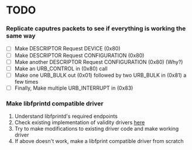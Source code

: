 # TODO
### Replicate caputres packets to see if everything is working the same way
- [ ] Make DESCRIPTOR Request DEVICE (0x80)
- [ ] Make DESCRIPTOR Request CONFIGURATION (0x80)
- [ ] Make another DESCRIPTOR Request CONFIGURATION (0x80) (Why?)
- [ ] Make an URB_CONTROL in (0x80) call
- [ ] Make one URB_BULK out (0x01) followed by two URB_BULK in (0x81) a few times
- [ ] Finally, Make multiple URB_INTERRUPT in (0x83)

### Make libfprintd compatible driver
1. Understand libfprintd's required endpoints
2. Check existing implementation of validity drivers [here](https://gitlab.freedesktop.org/libfprint/libfprint/-/tree/master/libfprint/drivers)
3. Try to make modifications to existing driver code and make working driver
4. If above doesn't work, make a libfprint compatible driver from scratch